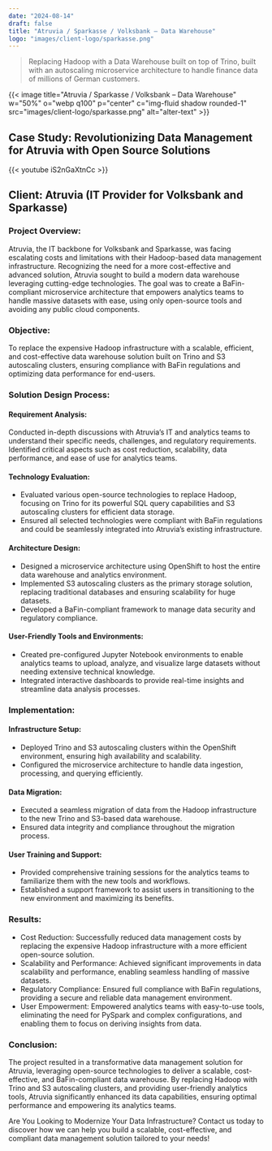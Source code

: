 ```yaml
---
date: "2024-08-14"
draft: false
title: "Atruvia / Sparkasse / Volksbank – Data Warehouse"
logo: "images/client-logo/sparkasse.png"
---
```



> Replacing Hadoop with a Data Warehouse built on top of Trino, built with an autoscaling microservice architecture to handle finance data of millions of German customers.

{{< image title="Atruvia / Sparkasse / Volksbank – Data Warehouse" w="50%" o="webp q100" p="center" c="img-fluid shadow rounded-1" src="images/client-logo/sparkasse.png" alt="alter-text" >}}

## Case Study: Revolutionizing Data Management for Atruvia with Open Source Solutions

{{< youtube iS2nGaXtnCc >}}

## Client: Atruvia (IT Provider for Volksbank and Sparkasse)

### Project Overview:

Atruvia, the IT backbone for Volksbank and Sparkasse, was facing escalating costs and limitations with their Hadoop-based data management infrastructure. Recognizing the need for a more cost-effective and advanced solution, Atruvia sought to build a modern data warehouse leveraging cutting-edge technologies. The goal was to create a BaFin-compliant microservice architecture that empowers analytics teams to handle massive datasets with ease, using only open-source tools and avoiding any public cloud components.

### Objective:

To replace the expensive Hadoop infrastructure with a scalable, efficient, and cost-effective data warehouse solution built on Trino and S3 autoscaling clusters, ensuring compliance with BaFin regulations and optimizing data performance for end-users.

### Solution Design Process:

#### Requirement Analysis:

Conducted in-depth discussions with Atruvia’s IT and analytics teams to understand their specific needs, challenges, and regulatory requirements.
Identified critical aspects such as cost reduction, scalability, data performance, and ease of use for analytics teams.

#### Technology Evaluation:

- Evaluated various open-source technologies to replace Hadoop, focusing on Trino for its powerful SQL query capabilities and S3 autoscaling clusters for efficient data storage.
- Ensured all selected technologies were compliant with BaFin regulations and could be seamlessly integrated into Atruvia’s existing infrastructure.

#### Architecture Design:

- Designed a microservice architecture using OpenShift to host the entire data warehouse and analytics environment.
- Implemented S3 autoscaling clusters as the primary storage solution, replacing traditional databases and ensuring scalability for huge datasets.
- Developed a BaFin-compliant framework to manage data security and regulatory compliance.

#### User-Friendly Tools and Environments:

- Created pre-configured Jupyter Notebook environments to enable analytics teams to upload, analyze, and visualize large datasets without needing extensive technical knowledge.
- Integrated interactive dashboards to provide real-time insights and streamline data analysis processes.

### Implementation:

#### Infrastructure Setup:

- Deployed Trino and S3 autoscaling clusters within the OpenShift environment, ensuring high availability and scalability.
- Configured the microservice architecture to handle data ingestion, processing, and querying efficiently.

#### Data Migration:

- Executed a seamless migration of data from the Hadoop infrastructure to the new Trino and S3-based data warehouse.
- Ensured data integrity and compliance throughout the migration process.

#### User Training and Support:

- Provided comprehensive training sessions for the analytics teams to familiarize them with the new tools and workflows.
- Established a support framework to assist users in transitioning to the new environment and maximizing its benefits.

### Results:

- Cost Reduction: Successfully reduced data management costs by replacing the expensive Hadoop infrastructure with a more efficient open-source solution.
- Scalability and Performance: Achieved significant improvements in data scalability and performance, enabling seamless handling of massive datasets.
- Regulatory Compliance: Ensured full compliance with BaFin regulations, providing a secure and reliable data management environment.
- User Empowerment: Empowered analytics teams with easy-to-use tools, eliminating the need for PySpark and complex configurations, and enabling them to focus on deriving insights from data.

### Conclusion:

The project resulted in a transformative data management solution for Atruvia, leveraging open-source technologies to deliver a scalable, cost-effective, and BaFin-compliant data warehouse. By replacing Hadoop with Trino and S3 autoscaling clusters, and providing user-friendly analytics tools, Atruvia significantly enhanced its data capabilities, ensuring optimal performance and empowering its analytics teams.

Are You Looking to Modernize Your Data Infrastructure? Contact us today to discover how we can help you build a scalable, cost-effective, and compliant data management solution tailored to your needs!
